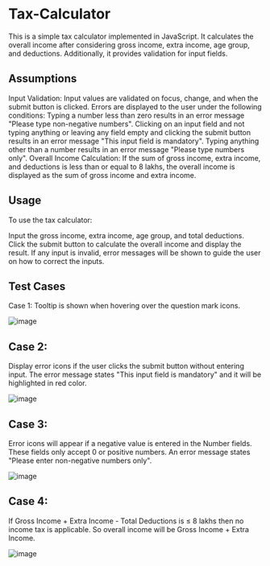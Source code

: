 # Tax-Calculator

This is a simple tax calculator implemented in JavaScript. It calculates the overall income after considering gross income, extra income, age group, and deductions. Additionally, it provides validation for input fields.

## Assumptions
Input Validation:
Input values are validated on focus, change, and when the submit button is clicked.
Errors are displayed to the user under the following conditions:
Typing a number less than zero results in an error message "Please type non-negative numbers".
Clicking on an input field and not typing anything or leaving any field empty and clicking the submit button results in an error message "This input field is mandatory".
Typing anything other than a number results in an error message "Please type numbers only".
Overall Income Calculation:
If the sum of gross income, extra income, and deductions is less than or equal to 8 lakhs, the overall income is displayed as the sum of gross income and extra income.

## Usage
To use the tax calculator:

Input the gross income, extra income, age group, and total deductions.
Click the submit button to calculate the overall income and display the result.
If any input is invalid, error messages will be shown to guide the user on how to correct the inputs.

## Test Cases
Case 1: Tooltip is shown when hovering over the question mark icons.

![image](https://github.com/SheWe786/Tax-calculator/assets/116451611/122749db-be54-4310-bd55-130975248696)

## Case 2: 
Display error icons if the user clicks the submit button without entering input. The error message states "This input field is mandatory" and it will be highlighted in red color.

![image](https://github.com/SheWe786/Tax-calculator/assets/116451611/5691b743-7983-45cd-bf55-a30d48bc1c29)

## Case 3: 
Error icons will appear if a negative value is entered in the Number fields. These fields only accept 0 or positive numbers. An error message states "Please enter non-negative numbers only".

![image](https://github.com/SheWe786/Tax-calculator/assets/116451611/7aad3baa-4310-43bf-b3a9-4ca6913aaa55)

## Case 4: 
If Gross Income + Extra Income - Total Deductions is ≤ 8 lakhs then no income tax is applicable. So overall income will be Gross Income + Extra Income.

![image](https://github.com/SheWe786/Tax-calculator/assets/116451611/0d4104ed-eb58-4d0e-b79b-f35299a9124c)







